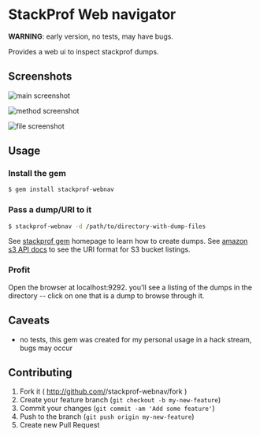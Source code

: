 # StackProf Web navigator

__WARNING__: early version, no tests, may have bugs.

Provides a web ui to inspect stackprof dumps.

## Screenshots

![main screenshot][main-screenshot]

![method screenshot][method-screenshot]

![file screenshot][file-screenshot]

## Usage

### Install the gem
```bash
$ gem install stackprof-webnav
```

### Pass a dump/URI to it
```bash
$ stackprof-webnav -d /path/to/directory-with-dump-files
```

See [stackprof gem][create-dump] homepage to learn how to create dumps.
See [amazon s3 API docs][list-bucket-contents] to see the URI format for S3 bucket listings.

### Profit
Open the browser at localhost:9292. you'll see a listing of the dumps in the directory -- click on one that is a dump to browse through it.

## Caveats
- no tests, this gem was created for my personal usage in a hack stream,
  bugs may occur

## Contributing

1. Fork it ( http://github.com/<my-github-username>/stackprof-webnav/fork )
2. Create your feature branch (`git checkout -b my-new-feature`)
3. Commit your changes (`git commit -am 'Add some feature'`)
4. Push to the branch (`git push origin my-new-feature`)
5. Create new Pull Request

[create-dump]: https://github.com/tmm1/stackprof#getting-started
[main-screenshot]: https://github.com/alisnic/stackprof-webnav/blob/master/screenshots/main.png?raw=true
[method-screenshot]: https://github.com/alisnic/stackprof-webnav/blob/master/screenshots/method.png?raw=true
[file-screenshot]: https://github.com/alisnic/stackprof-webnav/blob/master/screenshots/file.png?raw=true
[list-bucket-contents]: http://docs.aws.amazon.com/AmazonS3/latest/API/RESTBucketGET.html
